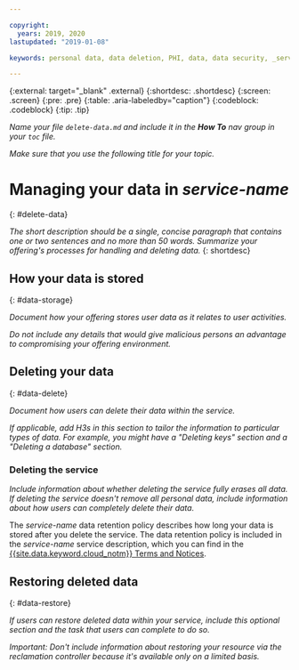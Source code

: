 ```yaml
---

copyright:
  years: 2019, 2020
lastupdated: "2019-01-08"

keywords: personal data, data deletion, PHI, data, data security, _service-name_

---
```


{:external: target="_blank" .external}
{:shortdesc: .shortdesc}
{:screen: .screen}
{:pre: .pre}
{:table: .aria-labeledby="caption"}
{:codeblock: .codeblock}
{:tip: .tip}

_Name your file `delete-data.md` and include it in the **How To** nav group in your `toc` file._

_Make sure that you use the following title for your topic._

# Managing your data in _service-name_
{: #delete-data}
<!-- The title of your H1 should be Managing your data in _service-name_, where _service-name_ is the non-trademarked short version conref. Include your service name as a search keyword at the top of your Markdown file. See the example keywords above. -->

_The short description should be a single, concise paragraph that contains one or two sentences and no more than 50 words. Summarize your offering's processes for handling and deleting data._
{: shortdesc}

<!-- Work with your offering's SMEs to fill out the following sections as applicable to your offering. -->

## How your data is stored
{: #data-storage}

_Document how your offering stores user data as it relates to user activities._

_Do not include any details that would give malicious persons an advantage to compromising your offering environment._

## Deleting your data
{: #data-delete}

_Document how users can delete their data within the service._

_If applicable, add H3s in this section to tailor the information to particular types of data. For example, you might have a "Deleting keys" section and a "Deleting a database" section._


### Deleting the service

_Include information about whether deleting the service fully erases all data. If deleting the service doesn't remove all personal data, include information about how users can completely delete their data._

<!-- Information about how long services keep data after instances are deleted is covered in the service description. Include the following reference for users to find their data retention period. -->

The _service-name_ data retention policy describes how long your data is stored after you delete the service. The data retention policy is included in the _service-name_ service description, which you can find in the [{{site.data.keyword.cloud_notm}} Terms and Notices](/docs/overview?topic=overview-terms).

## Restoring deleted data
{: #data-restore}

_If users can restore deleted data within your service, include this optional section and the task that users can complete to do so._

_Important: Don't include information about restoring your resource via the reclamation controller because it's available only on a limited basis._
